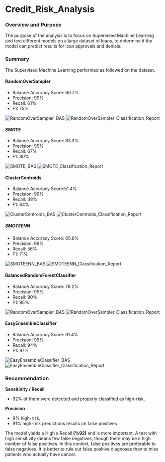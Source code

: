 # Credit_Risk_Analysis

### Overview and Purpose

The purpose of the analysis is to focus on Supervised Machine Learning and test different models on a large dataset of loans, to determine if the model can predict results for loan approvals and denials.

### Summary

The Supervised Machine Learning performed as followed on the dataset.

#### RandomOverSampler

- Balance Accuracy Score: 60.7%
- Precision: 99%
- Recall: 61%
- F1: 75%

![RandomOverSampler_BAS](https://user-images.githubusercontent.com/98929742/174922132-9d9d39bd-754a-4751-8d2a-8f2824962b44.png)
![RandomOverSampler_Classification_Report](https://user-images.githubusercontent.com/98929742/174922127-324fc217-de2a-4463-a82e-0171a4a64834.png)


#### SMOTE

- Balance Accuracy Score: 63.3%
- Precision: 99%
- Recall: 67%
- F1: 80%

![SMOTE_BAS](https://user-images.githubusercontent.com/98929742/174922159-652d47dd-975d-4f3f-b791-75f8880a92ce.png)
![SMOTE_Classification_Report](https://user-images.githubusercontent.com/98929742/174922165-6ee5ecae-e8a2-4b44-875e-a836fce1456b.png)


#### ClusterCentroids

- Balance Accuracy Score:51.4%
- Precision: 99%
- Recall: 48%
- F1: 64%

![ClusterCentroids_BAS](https://user-images.githubusercontent.com/98929742/174922194-1839a45a-c454-406d-8771-e230fae62f91.png)
![ClusterCentroids_Classification_Report](https://user-images.githubusercontent.com/98929742/174922197-ada1cd91-9f51-4cff-9f50-1c145b7da657.png)


##### SMOTEENN

- Balance Accuracy Score: 65.8%
- Precision: 99%
- Recall: 56%
- F1: 71%

![SMOTEENN_BAS](https://user-images.githubusercontent.com/98929742/174922283-786941c7-7221-4952-aae5-01e6a698cf3b.png)
![SMOTEENN_Classification_Report](https://user-images.githubusercontent.com/98929742/174922284-4086b38b-b14c-4e68-9d31-f8c63a7d2f21.png)


#### BalancedRandomForestClassifier

- Balance Accuracy Score: 79.2%
- Precision: 99%
- Recall: 90%
- F1: 95%

![RandomOverSampler_BAS](https://user-images.githubusercontent.com/98929742/174922313-0091d689-8e2d-486c-8d57-bbc85515c600.png)
![RandomOverSampler_Classification_Report](https://user-images.githubusercontent.com/98929742/174922322-1dfe7d13-8a35-49cc-9fc8-2d00cf6dc4c4.png)


#### EasyEnsembleClassifier

- Balance Accuracy Score: 91.4%
- Precision: 99%
- Recall: 94%
- F1: 97%

![EasyEnsembleClassifier_BAS](https://user-images.githubusercontent.com/98929742/174922352-adb5ba5a-d336-4533-bff5-ae535b53f33a.png)
![EasyEnsembleClassifier_Classification_Report](https://user-images.githubusercontent.com/98929742/174922360-fd652c88-2a80-4602-916d-84d95b43f73d.png)


### Recommendation

**Sensitivity / Recall**

- 92% of them were detected and properly classified as high-risk.

**Precision**

- 9% high-risk.
- 91% high-risk predictions results on false positives

The model yields a High a Recall **(%92)** and is more important. A test with high sensitivity means few false negatives, though there may be a high number of false positives. In this context, false positives are preferable to false negatives. It is better to rule out false positive diagnoses than to miss patients who actually have cancer.
